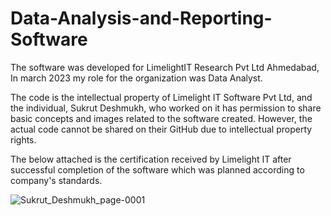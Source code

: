 # Data-Analysis-and-Reporting-Software

The software was developed for LimelightIT Research Pvt Ltd Ahmedabad, In march 2023 my role for the organization was Data Analyst.

The code is the intellectual property of Limelight IT Software Pvt Ltd, and the individual, Sukrut Deshmukh, who worked on it has permission to share basic concepts and images related to the software created. However, the actual code cannot be shared on their GitHub due to intellectual property rights.

The below attached is the certification received by Limelight IT after successful completion of the software which was planned according to company's standards.

![Sukrut_Deshmukh_page-0001](https://github.com/SukrutDeshmukh/Data-Analysis-and-Reporting-Software/assets/127339353/e45ddb81-8a66-4fc9-a3b1-253c084306e8)
